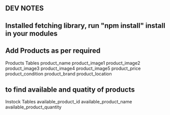 ## DEV NOTES

## Installed fetching library, run "npm install" install in your modules 
## 


## Add Products as per required
Products Tables
product_name
product_image1
product_image2
product_image3
product_image4
product_image5
product_price
product_condition
product_brand
product_location


## to find available and quatity of products

Instock Tables
available_product_id
available_product_name
available_product_quantity